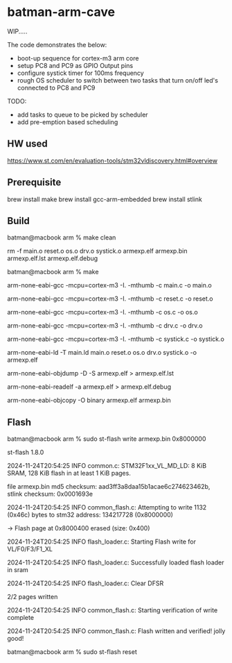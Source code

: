 # batman-arm-cave

WIP.....

The code demonstrates the below:
  - boot-up sequence for cortex-m3 arm core
  - setup PC8 and PC9 as GPIO Output pins
  - configure systick timer for 100ms frequency
  - rough OS scheduler to switch between two tasks that turn on/off led's connected to PC8 and PC9

TODO:
  - add tasks to queue to be picked by scheduler
  - add pre-emption based scheduling

## HW used
https://www.st.com/en/evaluation-tools/stm32vldiscovery.html#overview

## Prerequisite
brew install make
brew install gcc-arm-embedded
brew install stlink

## Build
batman@macbook arm % make clean

rm -f main.o reset.o os.o drv.o systick.o armexp.elf armexp.bin armexp.elf.lst armexp.elf.debug

batman@macbook arm % make

arm-none-eabi-gcc -mcpu=cortex-m3 -I. -mthumb -c main.c -o main.o

arm-none-eabi-gcc -mcpu=cortex-m3 -I. -mthumb -c reset.c -o reset.o

arm-none-eabi-gcc -mcpu=cortex-m3 -I. -mthumb -c os.c -o os.o

arm-none-eabi-gcc -mcpu=cortex-m3 -I. -mthumb -c drv.c -o drv.o

arm-none-eabi-gcc -mcpu=cortex-m3 -I. -mthumb -c systick.c -o systick.o

arm-none-eabi-ld -T main.ld main.o reset.o os.o drv.o systick.o -o armexp.elf

arm-none-eabi-objdump -D -S armexp.elf > armexp.elf.lst

arm-none-eabi-readelf -a armexp.elf > armexp.elf.debug

arm-none-eabi-objcopy -O binary armexp.elf armexp.bin

## Flash
batman@macbook arm % sudo st-flash write armexp.bin 0x8000000

st-flash 1.8.0

2024-11-24T20:54:25 INFO common.c: STM32F1xx_VL_MD_LD: 8 KiB SRAM, 128 KiB flash in at least 1 KiB pages.

file armexp.bin md5 checksum: aad3ff3a8daa15b1acae6c274623462b, stlink checksum: 0x0001693e

2024-11-24T20:54:25 INFO common_flash.c: Attempting to write 1132 (0x46c) bytes to stm32 address: 134217728 (0x8000000)

-> Flash page at 0x8000400 erased (size: 0x400)

2024-11-24T20:54:25 INFO flash_loader.c: Starting Flash write for VL/F0/F3/F1_XL

2024-11-24T20:54:25 INFO flash_loader.c: Successfully loaded flash loader in sram

2024-11-24T20:54:25 INFO flash_loader.c: Clear DFSR

2/2   pages written

2024-11-24T20:54:25 INFO common_flash.c: Starting verification of write complete

2024-11-24T20:54:25 INFO common_flash.c: Flash written and verified! jolly good!

batman@macbook arm % sudo st-flash reset
